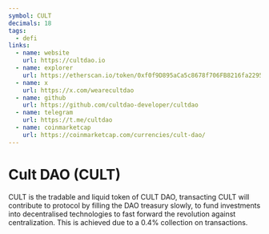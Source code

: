 ```yaml
---
symbol: CULT
decimals: 18
tags:
  - defi
links:
  - name: website
    url: https://cultdao.io
  - name: explorer
    url: https://etherscan.io/token/0xf0f9D895aCa5c8678f706FB8216fa22957685A13
  - name: x
    url: https://x.com/wearecultdao
  - name: github
    url: https://github.com/cultdao-developer/cultdao
  - name: telegram
    url: https://t.me/cultdao
  - name: coinmarketcap
    url: https://coinmarketcap.com/currencies/cult-dao/
---
```


# Cult DAO (CULT)

CULT is the tradable and liquid token of CULT DAO, transacting CULT will contribute to protocol by filling the DAO treasury slowly, to fund investments into decentralised technologies to fast forward the revolution against centralization. This is achieved due to a 0.4% collection on transactions.
